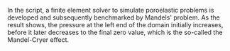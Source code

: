 In the script, a finite element solver to simulate poroelastic problems is developed and subsequently benchmarked by Mandels' problem. As the result shows, the pressure at the left end of the domain initially increases, before it later decreases to the final zero value, which is the so-called the Mandel-Cryer effect.     